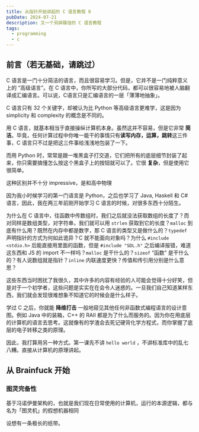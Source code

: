 ```yaml
---
title: 从指针开始讲起的 C 语言教程 0
pubDate: 2024-07-21
description: 又一个另辟蹊径的 C 语言教程
tags:
  - programming
  - c
---
```

## 前言（若无基础，请跳过）

C 语言是一门十分简洁的语言，而且很容易学习。但是，它并不是一门纯粹意义上的 “高级语言”。在 C 语言中，你所写的大部分代码，都可以很容易地被人脑翻译成汇编语言。可以说，C语言只是汇编语言的一层「薄薄地抽象」。

C 语言只有 32 个关键字，却被认为比 Python 等高级语言更难学，这是因为 simplicity 和 complexity 的概念是不同的。

用 C 语言，就基本相当于直接操纵计算机本身。虽然这并不容易，但是它非常 **简洁**。毕竟，任何计算过程中你唯一能干的事情只有**读写内存，运算，跳转**这三件事，C 语言只不过是把这三件事给浅浅地包装了一下。

而用 Python 时，常常是跟一堆黑盒子打交道，它们把所有的底层细节封装了起来，你只需要搞懂怎么按这个黑盒子上的按钮就可以了。它很 **复杂**，但是使用它很简单。

这种区别并不十分 impressive，是和高中物理

因为我小时候学习的第一门语言是 Python，之后也学习了 Java, Haskell 和 C# 语言，因此，我在两三年前刚开始学习 C 语言的时候，对很多东西十分陌生。

为什么在 C 语言中，往函数中传数组时，我们之后就没法获取数组的长度了？而对同样是数组类型，对字符串，我们就可以用 `strlen` 获取到它的长度？`malloc` 到底有什么用？既然在内存中都是数字，那 C 语言的类型又是做什么的？`typedef` 声明指针的方式为何如此诡异？C 就不能面向对象吗？为什么 `#include <stdio.h>` 后能直接用里面的函数，但是 `#include "SDL.h"` 之后编译报错，难道这东西和 JS 的 import 不一样吗？`malloc` 是干什么的？`sizeof` “函数” 是干什么的？有人说数组就是指针？`inline` 内联速度更快？传值和传引用分别是什么意思？

这些东西当时困扰了我很久，其中许多的内容有经验的人可能会觉得十分好笑，但是对于一个初学者，这些问题是实实在在会令人迷惑的。一旦我们自己知道某样东西，我们就会发现很难想象不知道它的时候会是什么样子。

学过 C 之后，你就能 **降维打击** 一般地窥见其他任何非函数式编程语言的设计意图。例如 Java 中的装箱，C++ 的 RAII 都是为了什么而服务的。因为你在用底层的计算机的语言去思考。这就像有的学渣会去死记硬背化学方程式，而你掌握了底层的电子转移之类的原理。

因此，我打算用另一种方式。第一课先不讲 `hello world` ，不讲标准库中的乱七八糟。直接从计算机的原理讲起。

## 从 Brainfuck 开始

### 图灵完备性

基于冯诺伊曼架构的，也就是我们现在日常使用的计算机，运行的本源逻辑，都与名为「图灵机」的假想机器相同

设想有一条极长的纸带。


